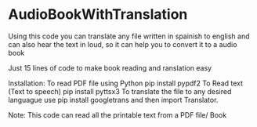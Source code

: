 # AudioBookWithTranslation
Using this code you can translate any file written in spainish to english and can also hear the text in loud, so it can help you to convert it to a audio book

Just 15 lines of code to make book reading and ranslation easy

Installation:
To read PDF file using Python pip install pypdf2 To Read text (Text to speech) pip install pyttsx3
To translate the file to any desired languague use pip install googletrans and then import Translator.


Note:
This code can read all the printable text from a PDF file/ Book
